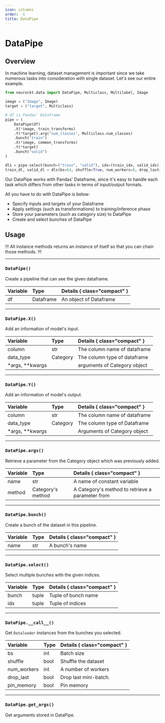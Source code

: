 ```yaml
---
icon: columns
order: -1
title: DataPipe
---
```


# DataPipe
## Overview
In machine learning, dataset management is important since we take numerous tasks into consideration with single dataset. Let's see our entire example.

```python
from neurockt.data import DataPipe, Multiclass, Multilabel, Image

image = ("Image", Image)
target = ("target", Multiclass)

# df is Pandas' Dataframe
pipe = (
    DataPipe(df)
    .X(*image, train_transforms)
    .Y(*target).arg("num_classes", Multiclass.num_classes)
    .bunch("train")
    .X(*image, common_transforms)
    .Y(*target)
    .bunch("valid")
)

dls = pipe.select(bunch=("train", "valid"), idx=(train_idx, valid_idx))
train_dl, valid_dl = dls(bs=64, shuffle=True, num_workers=8, drop_last=False)
```

Our DataPipe works with Pandas' Dataframe, since it's easy to handle each task which differs from other tasks in terms of input/output formats.

All you have to do with DataPipe is below:

* Specify inputs and targets of your Dataframe
* Apply settings (such as transformations) to training/inference phase 
* Store your parameters (such as category size) to DataPipe
* Create and select bunches of DataPipe

## Usage

!!!
All instance methods returns an instance of itself so that you can chain those methods.
!!!

***
### `DataPipe()`
Create a pipeline that can see the given dataframe.

Variable        |Type   | Details { class="compact" }
:--             |:--    |:-- 
df              |Dataframe | An object of Dataframe

***
### `DataPipe.X()`
Add an information of model's input. 

Variable        |Type   | Details { class="compact" }
:--             |:--    |:-- 
column          |str    | The column name of dataframe 
data_type       |Category| The column type of dataframe 
*args, **kwargs |       | arguments of Category object 

***
### `DataPipe.Y()`
Add an information of model's output. 

Variable        |Type   | Details { class="compact" }
:--             |:--    |:-- 
column          |str    | The column name of dataframe 
data_type       |Category| The column type of Dataframe 
*args, **kwargs |       | Arguments of Category object 

***
### `DataPipe.args()`
Retrieve a parameter from the Category object which was previously added. 

Variable        |Type               | Details { class="compact" }
:--             |:--                |:-- 
name            |str                | A name of constant variable 
method          |Category's method  | A Category's method to retrieve a parameter from

***
### `DataPipe.bunch()`
Create a bunch of the dataset in this pipeline.

Variable        |Type               | Details { class="compact" }
:--             |:--                |:-- 
name            |str                | A bunch's name

***
### `DataPipe.select()`
Select multiple bunches with the given indices.

Variable        |Type               | Details { class="compact" }
:--             |:--                |:-- 
bunch            |tuple                | Tuple of bunch name 
idx              |tuple                | Tuple of indices

***
### `DataPipe.__call__()`
Get `Dataloader` instances from the bunches you selected.

Variable        |Type               | Details { class="compact" }
:--             |:--                |:-- 
bs              |int                | Batch size 
shuffle         |bool                | Shuffle the dataset
num_workers     |int                | A number of workers
drop_last       |bool               | Drop last mini-batch.
pin_memory      |bool               | Pin memory

***
### `DataPipe.get_args()`
Get arguments stored in DataPipe.
